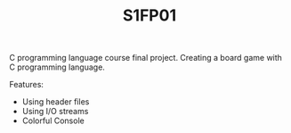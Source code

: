 <h1 align="center">
  S1FP01
</h1>

<br />

C programming language course final project. Creating a board game with C programming language.

Features:

<ul>
  <li>Using header files</li>
  <li>Using I/O streams</li>
  <li>Colorful Console</li>
</ul>
